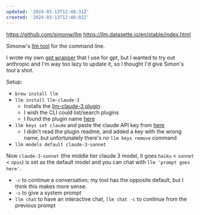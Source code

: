 ```yaml
---
updated: '2024-03-13T12:48:31Z'
created: '2024-03-13T12:48:02Z'
---
```

https://github.com/simonw/llm
https://llm.datasette.io/en/stable/index.html

Simonw's [llm tool](https://llm.datasette.io/en/stable/index.html) for the command line.

I wrote my own [gpt wrapper](http://github.com/llimllib/gpt) that I use for gpt, but I wanted to try out anthropic and I'm way too lazy to update it, so I thought I'd give Simon's tool a shot.

Setup:

- `brew install llm`
- `llm install llm-claude-3`
	- Installs the [llm-claude-3 plugin](https://github.com/simonw/llm-claude-3)
	- I wish the CLI could list/search plugins
	- I found the plugin name [here](https://llm.datasette.io/en/stable/plugins/directory.html)
- `llm keys set claude` and paste the claude API key from [here](https://console.anthropic.com/settings/keys)
	- I didn't read the plugin readme, and added a key with the wrong name, but unfortunately there's no `llm keys remove` command
- `llm models default claude-3-sonnet`

Now `claude-3-sonnet` (the middle tier claude 3 model, it goes `haiku` < `sonnet` < `opus`) is set as the default model and you can chat with `llm 'prompt goes here'`.

- `-c` to continue a conversation; my tool has the opposite default, but I think this makes more sense.
- `-s` to give a system prompt
- `llm chat` to have an interactive chat, `llm chat -c` to continue from the previous prompt

